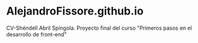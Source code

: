 # AlejandroFissore.github.io
CV-Shéndell Abril Spíngola. Proyecto final del curso "Primeros pasos en el desarrollo de front-end"
